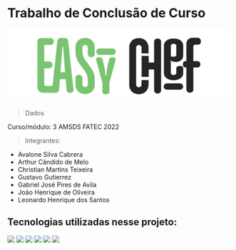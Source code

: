 # Trabalho de Conclusão de Curso

<img src="assets/imgs/Logo/Easy-Chef-Logo-Written.png" style="width: 500px">

> Dados

Curso/módulo: 3 AMSDS FATEC 2022

> Integrantes:
- Avalone Silva Cabrera
- Arthur Cândido de Melo
- Christian Martins Teixeira
- Gustavo Gutierrez
- Gabriel José Pires de Avila
- João Henrique de Oliveira
- Leonardo Henrique dos Santos

## Tecnologias utilizadas nesse projeto:
<p>
<img src="https://img.shields.io/badge/HTML-e38914?style=for-the-badge&logo=html5&logoColor=white">
<img src="https://img.shields.io/badge/CSS-1a4fc9?&style=for-the-badge&logo=css3&logoColor=white">
<img src="https://img.shields.io/badge/JavaScript-F7DF1E?style=for-the-badge&logo=javascript&logoColor=black">
<img src="https://img.shields.io/badge/Bootstrap-8c4ed9?style=for-the-badge&logo=bootstrap&logoColor=white">
<img src="https://img.shields.io/badge/REACT-116cc2?style=for-the-badge&logo=react&logoColor=white">
<img src="https://img.shields.io/badge/MYSQL-a9bbcc?style=for-the-badge&logo=mysql&logoColor=white">
</p>
